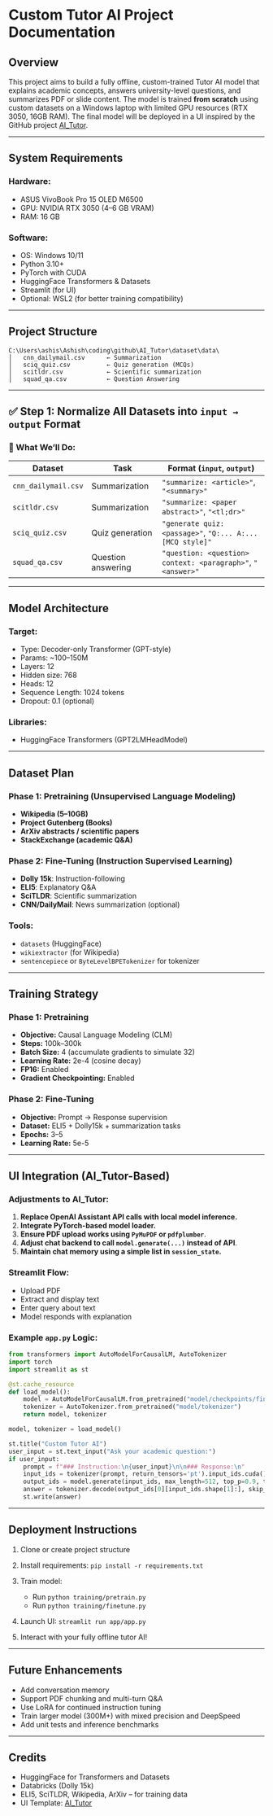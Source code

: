# Custom Tutor AI Project Documentation

## Overview

This project aims to build a fully offline, custom-trained Tutor AI model that explains academic concepts, answers university-level questions, and summarizes PDF or slide content. The model is trained **from scratch** using custom datasets on a Windows laptop with limited GPU resources (RTX 3050, 16GB RAM). The final model will be deployed in a UI inspired by the GitHub project [AI\_Tutor](https://github.com/098765d/AI_Tutor).

---

## System Requirements

### Hardware:

* ASUS VivoBook Pro 15 OLED M6500
* GPU: NVIDIA RTX 3050 (4–6 GB VRAM)
* RAM: 16 GB

### Software:

* OS: Windows 10/11
* Python 3.10+
* PyTorch with CUDA
* HuggingFace Transformers & Datasets
* Streamlit (for UI)
* Optional: WSL2 (for better training compatibility)

---

## Project Structure

```plaintext
C:\Users\ashis\Ashish\coding\github\AI_Tutor\dataset\data\
│   cnn_dailymail.csv      ← Summarization
│   sciq_quiz.csv          ← Quiz generation (MCQs)
│   scitldr.csv            ← Scientific summarization
│   squad_qa.csv           ← Question Answering
```

---
## ✅ Step 1: Normalize All Datasets into `input → output` Format

### 📘 What We’ll Do:

| Dataset             | Task               | Format (`input`, `output`)                                  |
| ------------------- | ------------------ | ----------------------------------------------------------- |
| `cnn_dailymail.csv` | Summarization      | `"summarize: <article>"`, `"<summary>"`                     |
| `scitldr.csv`       | Summarization      | `"summarize: <paper abstract>"`, `"<tl;dr>"`                |
| `sciq_quiz.csv`     | Quiz generation    | `"generate quiz: <passage>"`, `"Q:... A:... [MCQ style]"`   |
| `squad_qa.csv`      | Question answering | `"question: <question> context: <paragraph>"`, `"<answer>"` |

---

## Model Architecture

### Target:

* Type: Decoder-only Transformer (GPT-style)
* Params: \~100–150M
* Layers: 12
* Hidden size: 768
* Heads: 12
* Sequence Length: 1024 tokens
* Dropout: 0.1 (optional)

### Libraries:

* HuggingFace Transformers (GPT2LMHeadModel)

---

## Dataset Plan

### Phase 1: Pretraining (Unsupervised Language Modeling)

* **Wikipedia (5–10GB)**
* **Project Gutenberg (Books)**
* **ArXiv abstracts / scientific papers**
* **StackExchange (academic Q\&A)**

### Phase 2: Fine-Tuning (Instruction Supervised Learning)

* **Dolly 15k**: Instruction-following
* **ELI5**: Explanatory Q\&A
* **SciTLDR**: Scientific summarization
* **CNN/DailyMail**: News summarization (optional)

### Tools:

* `datasets` (HuggingFace)
* `wikiextractor` (for Wikipedia)
* `sentencepiece` or `ByteLevelBPETokenizer` for tokenizer

---

## Training Strategy

### Phase 1: Pretraining

* **Objective:** Causal Language Modeling (CLM)
* **Steps:** 100k–300k
* **Batch Size:** 4 (accumulate gradients to simulate 32)
* **Learning Rate:** 2e-4 (cosine decay)
* **FP16:** Enabled
* **Gradient Checkpointing:** Enabled

### Phase 2: Fine-Tuning

* **Objective:** Prompt -> Response supervision
* **Dataset:** ELI5 + Dolly15k + summarization tasks
* **Epochs:** 3–5
* **Learning Rate:** 5e-5

---

## UI Integration (AI\_Tutor-Based)

### Adjustments to AI\_Tutor:

1. **Replace OpenAI Assistant API calls with local model inference.**
2. **Integrate PyTorch-based model loader.**
3. **Ensure PDF upload works using `PyMuPDF` or `pdfplumber`**.
4. **Adjust chat backend to call `model.generate(...)` instead of API**.
5. **Maintain chat memory using a simple list in `session_state`.**

### Streamlit Flow:

* Upload PDF
* Extract and display text
* Enter query about text
* Model responds with explanation

### Example `app.py` Logic:

```python
from transformers import AutoModelForCausalLM, AutoTokenizer
import torch
import streamlit as st

@st.cache_resource
def load_model():
    model = AutoModelForCausalLM.from_pretrained("model/checkpoints/finetune", torch_dtype=torch.float16).cuda()
    tokenizer = AutoTokenizer.from_pretrained("model/tokenizer")
    return model, tokenizer

model, tokenizer = load_model()

st.title("Custom Tutor AI")
user_input = st.text_input("Ask your academic question:")
if user_input:
    prompt = f"### Instruction:\n{user_input}\n\n### Response:\n"
    input_ids = tokenizer(prompt, return_tensors='pt').input_ids.cuda()
    output_ids = model.generate(input_ids, max_length=512, top_p=0.9, temperature=0.8)
    answer = tokenizer.decode(output_ids[0][input_ids.shape[1]:], skip_special_tokens=True)
    st.write(answer)
```

---

## Deployment Instructions

1. Clone or create project structure
2. Install requirements: `pip install -r requirements.txt`
3. Train model:

   * Run `python training/pretrain.py`
   * Run `python training/finetune.py`
4. Launch UI: `streamlit run app/app.py`
5. Interact with your fully offline tutor AI!

---

## Future Enhancements

* Add conversation memory
* Support PDF chunking and multi-turn Q\&A
* Use LoRA for continued instruction tuning
* Train larger model (300M+) with mixed precision and DeepSpeed
* Add unit tests and inference benchmarks

---

## Credits

* HuggingFace for Transformers and Datasets
* Databricks (Dolly 15k)
* ELI5, SciTLDR, Wikipedia, ArXiv – for training data
* UI Template: [AI\_Tutor](https://github.com/098765d/AI_Tutor)

